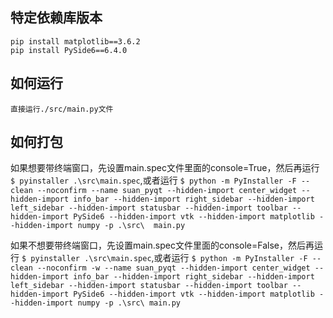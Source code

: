 ## 特定依赖库版本
    pip install matplotlib==3.6.2
    pip install PySide6==6.4.0
## 如何运行
    直接运行./src/main.py文件
## 如何打包
如果想要带终端窗口，先设置main.spec文件里面的console=True，然后再运行 `$ pyinstaller .\src\main.spec`,或者运行 `$ python -m PyInstaller -F --clean --noconfirm --name suan_pyqt --hidden-import center_widget --hidden-import info_bar --hidden-import right_sidebar --hidden-import left_sidebar --hidden-import statusbar --hidden-import toolbar --hidden-import PySide6 --hidden-import vtk --hidden-import matplotlib --hidden-import numpy -p .\src\  main.py`

如果不想要带终端窗口，先设置main.spec文件里面的console=False，然后再运行 `$ pyinstaller .\src\main.spec`,或者运行 `$ python -m PyInstaller -F --clean --noconfirm -w --name suan_pyqt --hidden-import center_widget --hidden-import info_bar --hidden-import right_sidebar --hidden-import left_sidebar --hidden-import statusbar --hidden-import toolbar --hidden-import PySide6 --hidden-import vtk --hidden-import matplotlib --hidden-import numpy -p .\src\ main.py`



